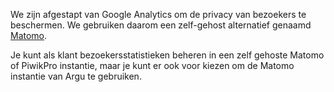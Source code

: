 We zijn afgestapt van Google Analytics om de privacy van bezoekers te beschermen. We gebruiken daarom een zelf-gehost alternatief genaamd  [Matomo](https://matomo.org/).

Je kunt als klant bezoekersstatistieken beheren in een zelf gehoste Matomo of PiwikPro instantie, maar je kunt er ook voor kiezen om de Matomo instantie van Argu te gebruiken.
